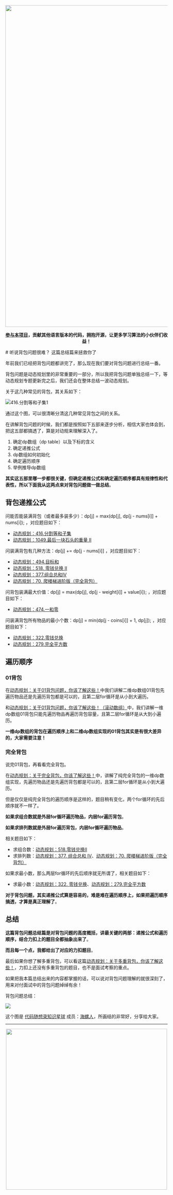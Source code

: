 <p align="center">
<a href="https://programmercarl.com/other/kstar.html" target="_blank">
  <img src="https://code-thinking-1253855093.file.myqcloud.com/pics/20210924105952.png" width="1000"/>
</a>
<p align="center"><strong><a href="https://mp.weixin.qq.com/s/tqCxrMEU-ajQumL1i8im9A">参与本项目</a>，贡献其他语言版本的代码，拥抱开源，让更多学习算法的小伙伴们收益！</strong></p>
# 听说背包问题很难？ 这篇总结篇来拯救你了

年前我们已经把背包问题都讲完了，那么现在我们要对背包问题进行总结一番。

背包问题是动态规划里的非常重要的一部分，所以我把背包问题单独总结一下，等动态规划专题更新完之后，我们还会在整体总结一波动态规划。

关于这几种常见的背包，其关系如下：

![416.分割等和子集1](https://img-blog.csdnimg.cn/20210117171307407.png)

通过这个图，可以很清晰分清这几种常见背包之间的关系。

在讲解背包问题的时候，我们都是按照如下五部来逐步分析，相信大家也体会到，把这五部都搞透了，算是对动规来理解深入了。

1. 确定dp数组（dp table）以及下标的含义
2. 确定递推公式
3. dp数组如何初始化
4. 确定遍历顺序
5. 举例推导dp数组

**其实这五部里哪一步都很关键，但确定递推公式和确定遍历顺序都具有规律性和代表性，所以下面我从这两点来对背包问题做一做总结**。

## 背包递推公式

问能否能装满背包（或者最多装多少）：dp[j] = max(dp[j], dp[j - nums[i]] + nums[i]); ，对应题目如下：
* [动态规划：416.分割等和子集](https://programmercarl.com/0416.分割等和子集.html)
* [动态规划：1049.最后一块石头的重量 II](https://programmercarl.com/1049.最后一块石头的重量II.html)

问装满背包有几种方法：dp[j] += dp[j - nums[i]] ，对应题目如下：
* [动态规划：494.目标和](https://programmercarl.com/0494.目标和.html)
* [动态规划：518. 零钱兑换 II](https://programmercarl.com/0518.零钱兑换II.html)
* [动态规划：377.组合总和Ⅳ](https://programmercarl.com/0377.组合总和Ⅳ.html)
* [动态规划：70. 爬楼梯进阶版（完全背包）](https://programmercarl.com/0070.爬楼梯完全背包版本.html)

问背包装满最大价值：dp[j] = max(dp[j], dp[j - weight[i]] + value[i]); ，对应题目如下：
* [动态规划：474.一和零](https://programmercarl.com/0474.一和零.html)

问装满背包所有物品的最小个数：dp[j] =  min(dp[j - coins[i]] + 1, dp[j]); ，对应题目如下：
* [动态规划：322.零钱兑换](https://programmercarl.com/0322.零钱兑换.html)
* [动态规划：279.完全平方数](https://programmercarl.com/0279.完全平方数.html)


## 遍历顺序

### 01背包

在[动态规划：关于01背包问题，你该了解这些！](https://programmercarl.com/背包理论基础01背包-1.html)中我们讲解二维dp数组01背包先遍历物品还是先遍历背包都是可以的，且第二层for循环是从小到大遍历。

和[动态规划：关于01背包问题，你该了解这些！（滚动数组）](https://programmercarl.com/背包理论基础01背包-2.html)中，我们讲解一维dp数组01背包只能先遍历物品再遍历背包容量，且第二层for循环是从大到小遍历。

**一维dp数组的背包在遍历顺序上和二维dp数组实现的01背包其实是有很大差异的，大家需要注意！**

### 完全背包

说完01背包，再看看完全背包。

在[动态规划：关于完全背包，你该了解这些！](https://programmercarl.com/背包问题理论基础完全背包.html)中，讲解了纯完全背包的一维dp数组实现，先遍历物品还是先遍历背包都是可以的，且第二层for循环是从小到大遍历。

但是仅仅是纯完全背包的遍历顺序是这样的，题目稍有变化，两个for循环的先后顺序就不一样了。

**如果求组合数就是外层for循环遍历物品，内层for遍历背包**。

**如果求排列数就是外层for遍历背包，内层for循环遍历物品**。

相关题目如下：

* 求组合数：[动态规划：518.零钱兑换II](https://programmercarl.com/0518.零钱兑换II.html)
* 求排列数：[动态规划：377. 组合总和 Ⅳ](https://mp.weixin.qq.com/s/Iixw0nahJWQgbqVNk8k6gA)、[动态规划：70. 爬楼梯进阶版（完全背包）](https://programmercarl.com/0070.爬楼梯完全背包版本.html)

如果求最小数，那么两层for循环的先后顺序就无所谓了，相关题目如下：

* 求最小数：[动态规划：322. 零钱兑换](https://programmercarl.com/0322.零钱兑换.html)、[动态规划：279.完全平方数](https://programmercarl.com/0279.完全平方数.html)


**对于背包问题，其实递推公式算是容易的，难是难在遍历顺序上，如果把遍历顺序搞透，才算是真正理解了**。


## 总结


**这篇背包问题总结篇是对背包问题的高度概括，讲最关键的两部：递推公式和遍历顺序，结合力扣上的题目全都抽象出来了**。

**而且每一个点，我都给出了对应的力扣题目**。

最后如果你想了解多重背包，可以看这篇[动态规划：关于多重背包，你该了解这些！](https://programmercarl.com/背包问题理论基础多重背包.html)，力扣上还没有多重背包的题目，也不是面试考察的重点。

如果把我本篇总结出来的内容都掌握的话，可以说对背包问题理解的就很深刻了，用来对付面试中的背包问题绰绰有余！

背包问题总结：

![](https://code-thinking-1253855093.file.myqcloud.com/pics/背包问题1.jpeg)

这个图是 [代码随想录知识星球](https://programmercarl.com/other/kstar.html) 成员：[海螺人](https://wx.zsxq.com/dweb2/index/footprint/844412858822412)，所画结的非常好，分享给大家。




-----------------------
<div align="center"><img src=https://code-thinking.cdn.bcebos.com/pics/01二维码一.jpg width=500> </img></div>
